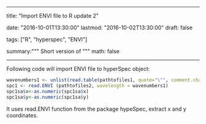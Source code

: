 
---
title: "Import ENVI file to R update 2"

date: "2016-10-01T13:30:00"
lastmod: "2016-10-02T13:30:00"
draft:  false

tags: ["R", "hyperspec", "ENVI"]

summary:"""
Short version of
"""
math: false

---




Following code will import ENVI file to hyperSpec object:
```r
wavenumbers1 <- unlist(read.table(pathtofiles1, quote="\"", comment.char=""))
spc1 <- read.ENVI (pathtofiles2, wavelength = wavenumbers1)
spc1sa$x<-as.numeric(spc1sa$x)
spc1sa$y<-as.numeric(spc1sa$y)

```
It uses read.ENVI function from the package hypeSpec, extract x and y coordinates. 
